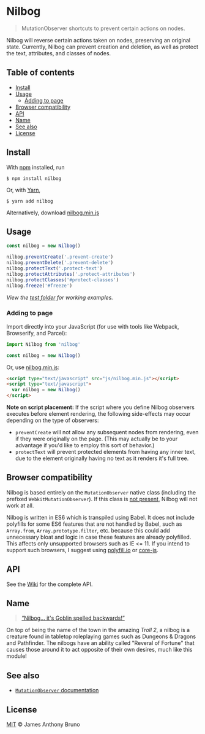 # Nilbog

> MutationObserver shortcuts to prevent certain actions on nodes.

Nilbog will reverse certain actions taken on nodes, preserving an original state. Currently, Nilbog can prevent creation and deletion, as well as protect the text, attributes, and classes of nodes.

## Table of contents

- [Install](#install)
- [Usage](#usage)
  - [Adding to page](#adding-to-page)
- [Browser compatibility](#browser-compatibility)
- [API](https://github.com/czycha/nilbog/wiki)
- [Name](#name)
- [See also](#see-also)
- [License](#license)

## Install

With [npm](https://npmjs.org/) installed, run

```
$ npm install nilbog
```

Or, with [Yarn](https://yarnpkg.com/en/),

```
$ yarn add nilbog
```

Alternatively, download [nilbog.min.js](browser/nilbog.min.js)

## Usage

```js
const nilbog = new Nilbog()

nilbog.preventCreate('.prevent-create')
nilbog.preventDelete('.prevent-delete')
nilbog.protectText('.protect-text')
nilbog.protectAttributes('.protect-attributes')
nilbog.protectClasses('#protect-classes')
nilbog.freeze('#freeze')
```

_View the [test folder](./test/) for working examples._

### Adding to page

Import directly into your JavaScript (for use with tools like Webpack, Browserify, and Parcel):

```js
import Nilbog from 'nilbog'

const nilbog = new Nilbog()
```

Or, use [nilbog.min.js](browser/nilbog.min.js):

```html
<script type="text/javascript" src="js/nilbog.min.js"></script>
<script type="text/javascript">
  var nilbog = new Nilbog()
</script>
```

**Note on script placement:** If the script where you define Nilbog observers executes before element rendering, the following side-effects may occur depending on the type of observers:
  - `preventCreate` will not allow any subsequent nodes from rendering, even if they were originally on the page. (This may actually be to your advantage if you'd like to employ this sort of behavior.)
  - `protectText` will prevent protected elements from having any inner text, due to the element originally having no text as it renders it's full tree.

## Browser compatibility

Nilbog is based entirely on the `MutationObserver` native class (including the prefixed `WebkitMutationObserver`). If this class is [not present](https://caniuse.com/#feat=mutationobserver), Nilbog will not work at all.

Nilbog is written in ES6 which is transpiled using Babel. It does not include polyfills for some ES6 features that are not handled by Babel, such as `Array.from`, `Array.prototype.filter`, etc. because this could add unnecessary bloat and logic in case these features are already polyfilled. This affects only unsupported browsers such as IE <= 11. If you intend to support such browsers, I suggest using [polyfill.io](https://polyfill.io/) or [core-js](https://github.com/zloirock/core-js).

## API

See the [Wiki](https://github.com/czycha/nilbog/wiki) for the complete API.

## Name

> [“Nilbog... it's Goblin spelled backwards!”](https://www.youtube.com/watch?v=zQcKXPRBmpE)

On top of being the name of the town in the amazing _Troll 2_, a nilbog is a creature found in tabletop roleplaying games such as Dungeons & Dragons and Pathfinder. The nilbogs have an ability called "Reveral of Fortune" that causes those around it to act opposite of their own desires, much like this module!

## See also

- [`MutationObserver` documentation](https://developer.mozilla.org/en-US/docs/Web/API/MutationObserver)

## License

[MIT](LICENSE) &copy; James Anthony Bruno

